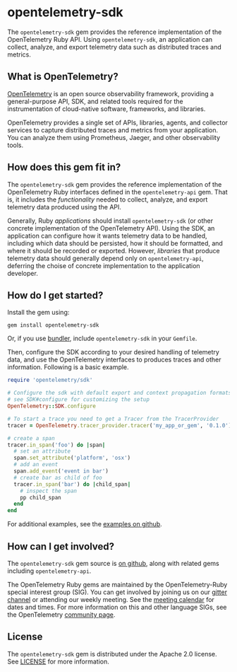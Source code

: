 # opentelemetry-sdk

The `opentelemetry-sdk` gem provides the reference implementation of the OpenTelemetry Ruby API. Using `opentelemetry-sdk`, an application can collect, analyze, and export telemetry data such as distributed traces and metrics.

## What is OpenTelemetry?

[OpenTelemetry][opentelemetry-home] is an open source observability framework, providing a general-purpose API, SDK, and related tools required for the instrumentation of cloud-native software, frameworks, and libraries.

OpenTelemetry provides a single set of APIs, libraries, agents, and collector services to capture distributed traces and metrics from your application. You can analyze them using Prometheus, Jaeger, and other observability tools.

## How does this gem fit in?

The `opentelemetry-sdk` gem provides the reference implementation of the OpenTelemetry Ruby interfaces defined in the `opentelemetry-api` gem. That is, it includes the *functionality* needed to collect, analyze, and export telemetry data produced using the API.

Generally, Ruby *applications* should install `opentelemetry-sdk` (or other concrete implementation of the OpenTelemetry API). Using the SDK, an application can configure how it wants telemetry data to be handled, including which data should be persisted, how it should be formatted, and where it should be recorded or exported. However, *libraries* that produce telemetry data should generally depend only on `opentelemetry-api`, deferring the choise of concrete implementation to the application developer.

## How do I get started?

Install the gem using:

```
gem install opentelemetry-sdk
```

Or, if you use [bundler][bundler-home], include `opentelemetry-sdk` in your `Gemfile`.

Then, configure the SDK according to your desired handling of telemetry data, and use the OpenTelemetry interfaces to produces traces and other information. Following is a basic example.

```ruby
require 'opentelemetry/sdk'

# Configure the sdk with default export and context propagation formats
# see SDK#configure for customizing the setup
OpenTelemetry::SDK.configure

# To start a trace you need to get a Tracer from the TracerProvider
tracer = OpenTelemetry.tracer_provider.tracer('my_app_or_gem', '0.1.0')

# create a span
tracer.in_span('foo') do |span|
  # set an attribute
  span.set_attribute('platform', 'osx')
  # add an event
  span.add_event('event in bar')
  # create bar as child of foo
  tracer.in_span('bar') do |child_span|
    # inspect the span
    pp child_span
  end
end
```

For additional examples, see the [examples on github][examples-github].

## How can I get involved?

The `opentelemetry-sdk` gem source is [on github][repo-github], along with related gems including `opentelemetry-api`.

The OpenTelemetry Ruby gems are maintained by the OpenTelemetry-Ruby special interest group (SIG). You can get involved by joining us on our [gitter channel][ruby-gitter] or attending our weekly meeting. See the [meeting calendar][community-meetings] for dates and times. For more information on this and other language SIGs, see the OpenTelemetry [community page][ruby-sig].

## License

The `opentelemetry-sdk` gem is distributed under the Apache 2.0 license. See [LICENSE][license-github] for more information.


[opentelemetry-home]: https://opentelemetry.io
[bundler-home]: https://bundler.io
[repo-github]: https://github.com/open-telemetry/opentelemetry-ruby
[license-github]: https://github.com/open-telemetry/opentelemetry-ruby/blob/main/LICENSE
[examples-github]: https://github.com/open-telemetry/opentelemetry-ruby/tree/main/examples
[ruby-sig]: https://github.com/open-telemetry/community#ruby-sig
[community-meetings]: https://github.com/open-telemetry/community#community-meetings
[ruby-gitter]: https://gitter.im/open-telemetry/opentelemetry-ruby

